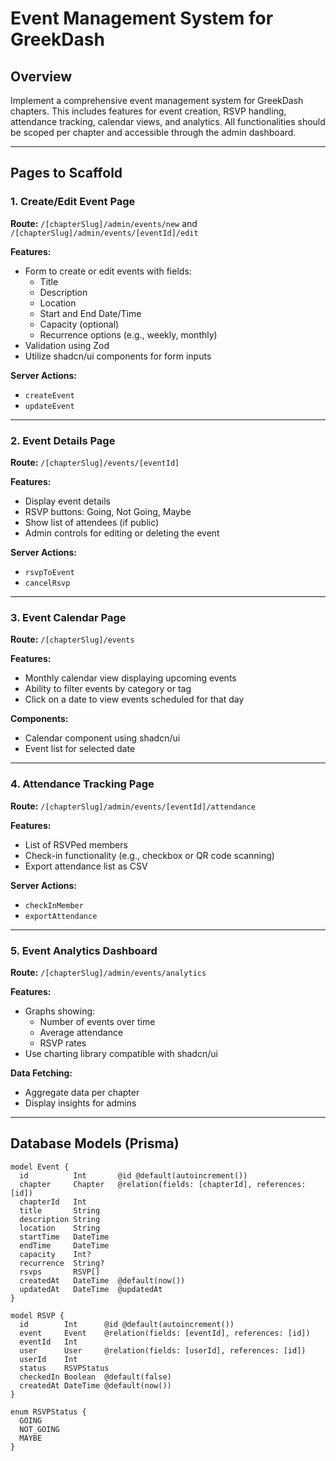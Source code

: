 # Event Management System for GreekDash

## Overview

Implement a comprehensive event management system for GreekDash chapters. This includes features for event creation, RSVP handling, attendance tracking, calendar views, and analytics. All functionalities should be scoped per chapter and accessible through the admin dashboard.

---

## Pages to Scaffold

### 1. Create/Edit Event Page

**Route:** `/[chapterSlug]/admin/events/new` and `/[chapterSlug]/admin/events/[eventId]/edit`

**Features:**
- Form to create or edit events with fields:
  - Title
  - Description
  - Location
  - Start and End Date/Time
  - Capacity (optional)
  - Recurrence options (e.g., weekly, monthly)
- Validation using Zod
- Utilize shadcn/ui components for form inputs

**Server Actions:**
- `createEvent`
- `updateEvent`

---

### 2. Event Details Page

**Route:** `/[chapterSlug]/events/[eventId]`

**Features:**
- Display event details
- RSVP buttons: Going, Not Going, Maybe
- Show list of attendees (if public)
- Admin controls for editing or deleting the event

**Server Actions:**
- `rsvpToEvent`
- `cancelRsvp`

---

### 3. Event Calendar Page

**Route:** `/[chapterSlug]/events`

**Features:**
- Monthly calendar view displaying upcoming events
- Ability to filter events by category or tag
- Click on a date to view events scheduled for that day

**Components:**
- Calendar component using shadcn/ui
- Event list for selected date

---

### 4. Attendance Tracking Page

**Route:** `/[chapterSlug]/admin/events/[eventId]/attendance`

**Features:**
- List of RSVPed members
- Check-in functionality (e.g., checkbox or QR code scanning)
- Export attendance list as CSV

**Server Actions:**
- `checkInMember`
- `exportAttendance`

---

### 5. Event Analytics Dashboard

**Route:** `/[chapterSlug]/admin/events/analytics`

**Features:**
- Graphs showing:
  - Number of events over time
  - Average attendance
  - RSVP rates
- Use charting library compatible with shadcn/ui

**Data Fetching:**
- Aggregate data per chapter
- Display insights for admins

---

## Database Models (Prisma)

```prisma
model Event {
  id          Int       @id @default(autoincrement())
  chapter     Chapter   @relation(fields: [chapterId], references: [id])
  chapterId   Int
  title       String
  description String
  location    String
  startTime   DateTime
  endTime     DateTime
  capacity    Int?
  recurrence  String?
  rsvps       RSVP[]
  createdAt   DateTime  @default(now())
  updatedAt   DateTime  @updatedAt
}

model RSVP {
  id        Int      @id @default(autoincrement())
  event     Event    @relation(fields: [eventId], references: [id])
  eventId   Int
  user      User     @relation(fields: [userId], references: [id])
  userId    Int
  status    RSVPStatus
  checkedIn Boolean  @default(false)
  createdAt DateTime @default(now())
}

enum RSVPStatus {
  GOING
  NOT_GOING
  MAYBE
}
